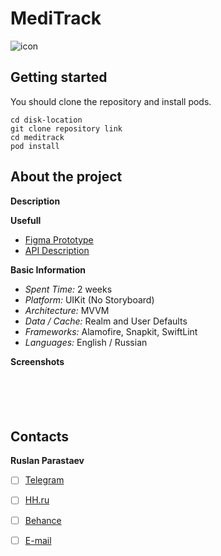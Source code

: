 # MediTrack

![icon](https://i.ibb.co/XYftmGN/medi-icon.png)

## Getting started

You should clone the repository and install pods.
```
cd disk-location
git clone repository link
cd meditrack
pod install
```

## About the project

**Description**



**Usefull**
 
- [Figma Prototype](https://www.figma.com/file/Zub8FsqvvlbyMaMqdGwKQP/MediTrack?type=design&node-id=0%3A1&mode=design&t=MTn0PDyfRt6TbusA-1) 
- [API Description]()

**Basic Information**

- *Spent Time:* 2 weeks
- *Platform:* UIKit (No Storyboard)
- *Architecture:* MVVM
- *Data / Cache:* Realm and User Defaults
- *Frameworks:* Alamofire, Snapkit, SwiftLint
- *Languages:* English / Russian

**Screenshots**

![]()

![]()

![]()

![]()

![]()

## Contacts

**Ruslan Parastaev**

- [ ] [Telegram](https://t.me/jarw1th)
- [ ] [HH.ru](https://hh.ru/resume/29ce2084ff0ce5e2130039ed1f594c70766b59)
- [ ] [Behance](https://www.behance.net/ruslanparastaev)
- [ ] [E-mail](mailto:ruslan.parastaev31@gmail.com)
  
